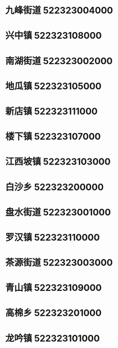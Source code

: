 # 九峰街道 522323004000
# 兴中镇 522323108000
# 南湖街道 522323002000
# 地瓜镇 522323105000
# 新店镇 522323111000
# 楼下镇 522323107000
# 江西坡镇 522323103000
# 白沙乡 522323200000
# 盘水街道 522323001000
# 罗汉镇 522323110000
# 茶源街道 522323003000
# 青山镇 522323109000
# 高棉乡 522323201000
# 龙吟镇 522323101000
